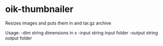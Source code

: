 # oik-thumbnailer
Resizes images and puts them in and tar.gz archive

Usage: 
  -dim string
        dimensions in <width>x<height>
  -input string
        input folder
  -output string
        output folder
